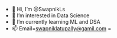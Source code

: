 - 👋 Hi, I’m @SwapnikLs
- 👀 I’m interested in Data Science
- 🌱 I’m currently learning ML and DSA
- 📫 Email=swapniklatupally@gamil.com
=

<!---
SwapnikLs/SwapnikLs is a ✨ special ✨ repository because its `README.md` (this file) appears on your GitHub profile.
You can click the Preview link to take a look at your changes.
--->
